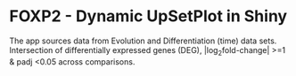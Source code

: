 # FOXP2 - Dynamic UpSetPlot in Shiny

The app sources data from Evolution and Differentiation (time) data sets. Intersection of differentially expressed genes (DEG), |log<sub>2</sub>fold-change| >=1 & padj <0.05 across comparisons.

 


